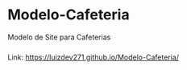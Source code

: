 # Modelo-Cafeteria
 Modelo de Site para Cafeterias

###

Link: https://luizdev271.github.io/Modelo-Cafeteria/
